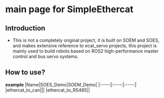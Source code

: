 # main page for SimpleEthercat

## Introduction
* This is not a completely original project, it is built on SOEM and SOES, and makes extensive reference to ecat_servo projects, this project is mainly used to build robots based on ROS2 high-performance master control and bus servo systems.

## How to use?

**example**
|Name|SOES_Demo|SOEM_Demo|
|:----:|:----:|:----:|
|ethercat_to_can|||
|ethercat_to_RS485||

